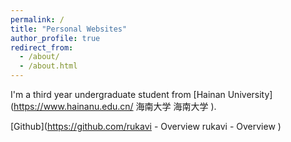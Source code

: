 ```yaml
---
permalink: /
title: "Personal Websites"
author_profile: true
redirect_from: 
  - /about/
  - /about.html
---
```


I'm a third year undergraduate student from [Hainan University](https://www.hainanu.edu.cn/ 海南大学 海南大学 ).


[Github](https://github.com/rukavi - Overview rukavi - Overview ) 

